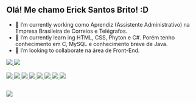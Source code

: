 ## Olá! Me chamo Erick Santos Brito! :D

- 🔭 I’m currently working como Aprendiz (Assistente Administrativo) na Empresa Brasileira de Correios e Telégrafos.
- 🌱 I’m currently learn ing HTML, CSS, Phyton e C#. Porém tenho conhecimento em C, MySQL e conhecimento breve de Java.
- 👯 I’m looking to collaborate na área de Front-End.

<div>
<a href ="linkedin.com/in/erick-santos-brito/">
<img height:"148em" src="https://github-readme-stats.vercel.app/api?username=anuraghazra&show_icons=true" />
<img height:"148em" src="https://github-readme-stats.vercel.app/api/top-langs/?username=anuraghazra&layout=compact)](https://github.com/anuraghazra/github-readme-stats"/>
 </div>
  
  <div style="display: inline_block"> <br>
    <img align: "center" width: "48em" src="https://cdn.jsdelivr.net/gh/devicons/devicon//icons/html5/html5-original.svg">
    <img align: "center" height: "30em" width: "40" src="https://cdn.jsdelivr.net/gh/devicons/devicon/icons/css3/css3-original.svg">
    <img align: "center" height: "30em" width: "40" src="https://cdn.jsdelivr.net/gh/devicons/devicon/icons/mysql/mysql-original.svg">
    <img align: "center" height: "30em" width: "40" src="https://cdn.jsdelivr.net/gh/devicons/devicon/icons/c/c-original.svg">
    <img align: "center" height: "30em" width: "40" src="https://cdn.jsdelivr.net/gh/devicons/devicon/icons/python/python-original.svg">
    <img align: "center" height: "30em" width: "40" src="https://cdn.jsdelivr.net/gh/devicons/devicon/icons/csharp/csharp-original.svg">
    <img align: "center" height: "30em" width: "40" src="https://cdn.jsdelivr.net/gh/devicons/devicon/icons/java/java-original.svg">
    <img align: "center" height: "30em" width: "40" src="https://cdn.jsdelivr.net/gh/devicons/devicon/icons/figma/figma-original.svg">
  </div>
 
 ##
 
 <div>
  <a href="https://www.linkedin.com/in/erick-santos-brito/"> <img src ="https://img.shields.io/badge/LinkedIn-0077B5?style=for-the-badge&logo=linkedin&logoColor=white"></a>
  <div>
